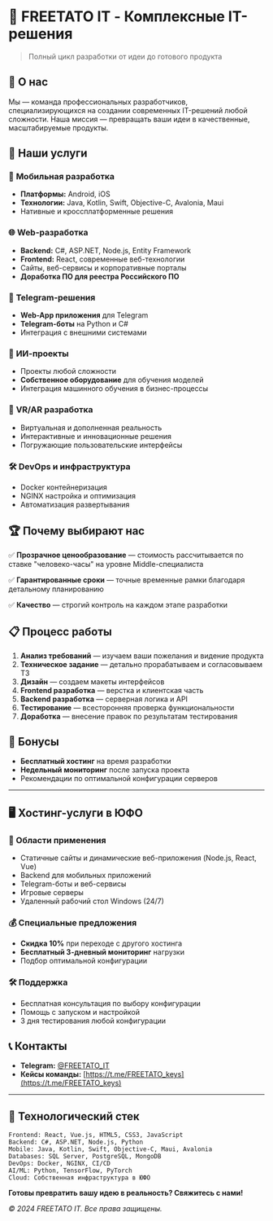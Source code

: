 # 🚀 FREETATO IT - Комплексные IT-решения

> Полный цикл разработки от идеи до готового продукта

## 🎯 О нас

Мы — команда профессиональных разработчиков, специализирующихся на создании современных IT-решений любой сложности. Наша миссия — превращать ваши идеи в качественные, масштабируемые продукты.

## 💼 Наши услуги

### 📱 **Мобильная разработка**
- **Платформы:** Android, iOS
- **Технологии:** Java, Kotlin, Swift, Objective-C, Avalonia, Maui
- Нативные и кроссплатформенные решения

### 🌐 **Web-разработка**
- **Backend:** C#, ASP.NET, Node.js, Entity Framework
- **Frontend:** React, современные веб-технологии
- Сайты, веб-сервисы и корпоративные порталы
- **Доработка ПО для реестра Российского ПО**

### 💬 **Telegram-решения**
- **Web-App приложения** для Telegram
- **Telegram-боты** на Python и C#
- Интеграция с внешними системами

### 🤖 **ИИ-проекты**
- Проекты любой сложности
- **Собственное оборудование** для обучения моделей
- Интеграция машинного обучения в бизнес-процессы

### 🥽 **VR/AR разработка**
- Виртуальная и дополненная реальность
- Интерактивные и инновационные решения
- Погружающие пользовательские интерфейсы

### 🛠 **DevOps и инфраструктура**
- Docker контейнеризация
- NGINX настройка и оптимизация
- Автоматизация развертывания

## 🏆 Почему выбирают нас

✅ **Прозрачное ценообразование** — стоимость рассчитывается по ставке "человеко-часы" на уровне Middle-специалиста

✅ **Гарантированные сроки** — точные временные рамки благодаря детальному планированию

✅ **Качество** — строгий контроль на каждом этапе разработки

## 📋 Процесс работы

1. **Анализ требований** — изучаем ваши пожелания и видение продукта
2. **Техническое задание** — детально прорабатываем и согласовываем ТЗ
3. **Дизайн** — создаем макеты интерфейсов
4. **Frontend разработка** — верстка и клиентская часть
5. **Backend разработка** — серверная логика и API
6. **Тестирование** — всесторонняя проверка функциональности
7. **Доработка** — внесение правок по результатам тестирования

## 🎁 Бонусы

- **Бесплатный хостинг** на время разработки
- **Недельный мониторинг** после запуска проекта
- Рекомендации по оптимальной конфигурации серверов

---

## 🖥 Хостинг-услуги в ЮФО

### 🎯 Области применения
- Статичные сайты и динамические веб-приложения (Node.js, React, Vue)
- Backend для мобильных приложений
- Telegram-боты и веб-сервисы
- Игровые серверы
- Удаленный рабочий стол Windows (24/7)

### 💰 Специальные предложения
- **Скидка 10%** при переходе с другого хостинга
- **Бесплатный 3-дневный мониторинг** нагрузки
- Подбор оптимальной конфигурации

### 🛠 Поддержка
- Бесплатная консультация по выбору конфигурации
- Помощь с запуском и настройкой
- 3 дня тестирования любой конфигурации

## 📞 Контакты

- **Telegram:** [@FREETATO_IT](https://t.me/FREETATO_IT)
- **Кейсы команды:** [https://t.me/FREETATO_keys](https://t.me/FREETATO_keys)

---

## 🔧 Технологический стек

```
Frontend: React, Vue.js, HTML5, CSS3, JavaScript
Backend: C#, ASP.NET, Node.js, Python
Mobile: Java, Kotlin, Swift, Objective-C, Maui, Avalonia
Databases: SQL Server, PostgreSQL, MongoDB
DevOps: Docker, NGINX, CI/CD
AI/ML: Python, TensorFlow, PyTorch
Cloud: Собственная инфраструктура в ЮФО
```

**Готовы превратить вашу идею в реальность? Свяжитесь с нами!**

*© 2024 FREETATO IT. Все права защищены.*
